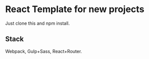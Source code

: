 # React Template for new projects

Just clone this and npm install.

## Stack

Webpack, Gulp+Sass, React+Router.
